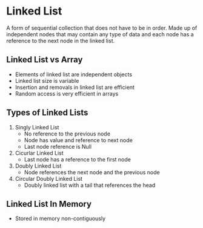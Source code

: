 # Linked List
A form of sequential collection that does not have to be in order. Made up of independent nodes that may contain any type of data and each node has a reference to the next node in the linked list.

## Linked List vs Array
* Elements of linked list are independent objects
* Linked list size is variable
* Insertion and removals in linked list are efficient
* Random access is very efficient in arrays

## Types of Linked Lists
1. Singly Linked List
    * No reference to the previous node
    * Node has value and reference to next node
    * Last node reference is Null
2. Cicurlar Linked List
    * Last node has a reference to the first node
3. Doubly Linked List
    * Node references the next node and the previous node
4. Circular Doubly Linked List
    * Doubly linked list with a tail that references the head

## Linked List In Memory
* Stored in memory non-contiguously

